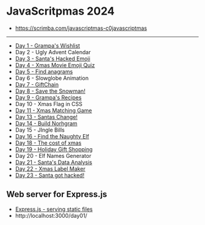# JavaScritpmas 2024

- https://scrimba.com/javascriptmas-c0javascriptmas

<hr />

- [Day 1 - Grampa's Wishlist](./public/day01/README.md)
- Day 2 - Ugly Advent Calendar
- [Day 3 - Santa's Hacked Emoji](./day-03/README.md)
- [Day 4 - Xmas Movie Emoji Quiz](./day-04/README.md)
- [Day 5 - Find anagrams](./day-05/README.md)
- Day 6 - Slowglobe Animation
- [Day 7 - GiftChain](./day-07/README.md)
- [Day 8 - Save the Snowman!](./day-07/README.md)
- [Day 9 - Grampa's Recipes](./day-09/README.md)
- Day 10 - Xmas Flag in CSS
- [Day 11 - Xmas Matching Game](./day-13/README.md)
- [Day 13 - Santas Change!](./day-13/README.md)
- [Day 14 - Build Norhgram](./day-14/)
- Day 15 - JIngle Bills
- [Day 16 - Find the Naughty Elf](./day-16/README.md)
- [Day 18 - The cost of xmas](./day-18/README.md)
- [Day 19 - Holiday Gift Shopping](./day-19/README.md)
- Day 20 - Elf Names Generator
- [Day 21 - Santa's Data Analysis ](./day-21/README.md)
- [Day 22 - Xmas Label Maker](./day-22/README.md)
- [Day 23 - Santa got hacked!](./day-23/README.md)

## Web server for Express.js

- [Express.js - serving static files](https://expressjs.com/en/starter/static-files.html)
- http://localhost:3000/day01/
